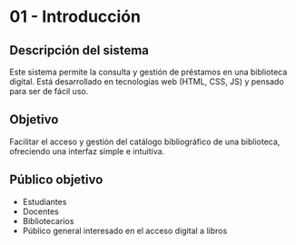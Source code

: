 # 01 - Introducción

## Descripción del sistema

Este sistema permite la consulta y gestión de préstamos en una biblioteca digital. Está desarrollado en tecnologías web (HTML, CSS, JS) y pensado para ser de fácil uso.

## Objetivo

Facilitar el acceso y gestión del catálogo bibliográfico de una biblioteca, ofreciendo una interfaz simple e intuitiva.

## Público objetivo

- Estudiantes
- Docentes
- Bibliotecarios
- Público general interesado en el acceso digital a libros
